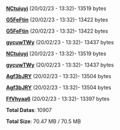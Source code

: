 [**NCtuiuyj**](/data/NCtuiuyj.txt) (20/02/23 - 13:32)- 13519 bytes

[**G5FeFtin**](/data/G5FeFtin.txt) (20/02/23 - 13:32)- 13422 bytes

[**G5FeFtin**](/data/G5FeFtin.txt) (20/02/23 - 13:32)- 13422 bytes

[**gycuwTWy**](/data/gycuwTWy.txt) (20/02/23 - 13:32)- 13437 bytes

[**NCtuiuyj**](/data/NCtuiuyj.txt) (20/02/23 - 13:32)- 13519 bytes

[**gycuwTWy**](/data/gycuwTWy.txt) (20/02/23 - 13:32)- 13437 bytes

[**Agf3bJRY**](/data/Agf3bJRY.txt) (20/02/23 - 13:32)- 13504 bytes

[**Agf3bJRY**](/data/Agf3bJRY.txt) (20/02/23 - 13:32)- 13504 bytes

[**FfVhyaa6**](/data/FfVhyaa6.txt) (20/02/23 - 13:32)- 13397 bytes

**Total Datas**: 10907

**Total Size**: 70.47 MB / 70.5 MB